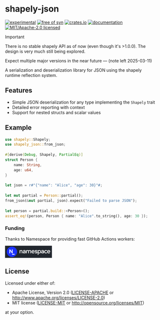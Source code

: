 # shapely-json

[![experimental](https://img.shields.io/badge/status-highly%20experimental-orange)](https://github.com/fasterthanlime/shapely)
[![free of syn](https://img.shields.io/badge/free%20of-syn-hotpink)](https://github.com/fasterthanlime/free-of-syn)
[![crates.io](https://img.shields.io/crates/v/shapely-json.svg)](https://crates.io/crates/shapely-json)
[![documentation](https://docs.rs/shapely-json/badge.svg)](https://docs.rs/shapely-json)
[![MIT/Apache-2.0 licensed](https://img.shields.io/crates/l/shapely-json.svg)](./LICENSE)

> [!IMPORTANT]
>
> There is no stable shapely API as of now (even though it's >1.0.0). The design
> is very much still being explored.
>
> Expect multiple major versions in the near future — (note left 2025-03-11)

A serialization and deserialization library for JSON using the shapely runtime reflection system.

## Features

- Simple JSON deserialization for any type implementing the `Shapely` trait
- Detailed error reporting with context
- Support for nested structs and scalar values

## Example

```rust
use shapely::Shapely;
use shapely_json::from_json;

#[derive(Debug, Shapely, PartialEq)]
struct Person {
    name: String,
    age: u64,
}

let json = r#"{"name": "Alice", "age": 30}"#;

let mut partial = Person::partial();
from_json(&mut partial, json).expect("Failed to parse JSON");

let person = partial.build::<Person>();
assert_eq!(person, Person { name: "Alice".to_string(), age: 30 });
```

### Funding

Thanks to Namespace for providing fast GitHub Actions workers:

<a href="https://namespace.so"><img src="./static/namespace-d.svg" height="40"></a>

## License

Licensed under either of:

- Apache License, Version 2.0 ([LICENSE-APACHE](LICENSE-APACHE) or http://www.apache.org/licenses/LICENSE-2.0)
- MIT license ([LICENSE-MIT](LICENSE-MIT) or http://opensource.org/licenses/MIT)

at your option.
